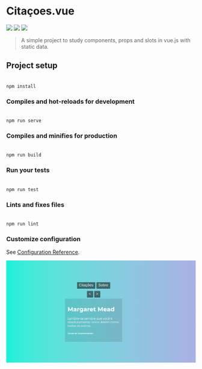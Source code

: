 # Citaçoes.vue
![](https://img.shields.io/badge/HTML-239120?style=for-the-badge&logo=html5&logoColor=white) ![](https://img.shields.io/badge/CSS3-1572B6?style=for-the-badge&logo=css3&logoColor=white)  ![](https://img.shields.io/badge/Vue.js-35495E?style=for-the-badge&logo=vuedotjs&logoColor=4FC08D)
> A simple project to study components, props and slots in vue.js with static data.

  

## Project setup

```

npm install

```

  

### Compiles and hot-reloads for development

```

npm run serve

```

  

### Compiles and minifies for production

```

npm run build

```

  

### Run your tests

```

npm run test

```

  

### Lints and fixes files

```

npm run lint

```

  

### Customize configuration

See [Configuration Reference](https://cli.vuejs.org/config/).

![](https://github.com/isaacwrk/citacoes.vue/blob/master/src/ex/sic.png)
